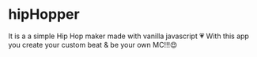 # hipHopper
It is a  a simple Hip Hop maker made with vanilla javascript 💗 With this app you create your custom beat &amp; be your own MC!!!😍
